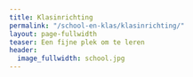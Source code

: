 ```yaml
---
title: Klasinrichting
permalink: "/school-en-klas/klasinrichting/"
layout: page-fullwidth
teaser: Een fijne plek om te leren
header:
  image_fullwidth: school.jpg
---
```

